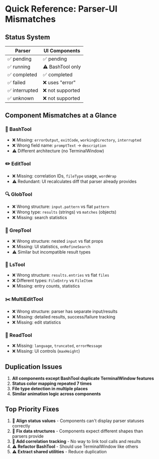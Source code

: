 # Quick Reference: Parser-UI Mismatches

## Status System
| Parser | UI Components |
|--------|---------------|
| ✅ pending | ✅ pending |
| ✅ running | ⚠️ BashTool only |
| ✅ completed | ✅ completed |
| ✅ failed | ❌ uses "error" |
| ✅ interrupted | ❌ not supported |
| ✅ unknown | ❌ not supported |

## Component Mismatches at a Glance

### 🔧 BashTool
- ❌ Missing: `errorOutput`, `exitCode`, `workingDirectory`, `interrupted`
- ❌ Wrong field name: `promptText` → `description`
- ⚠️ Different architecture (no TerminalWindow)

### ✏️ EditTool  
- ❌ Missing: correlation IDs, `fileType` usage, `wordWrap`
- ⚠️ Redundant: UI recalculates diff that parser already provides

### 🔍 GlobTool
- ❌ Wrong structure: `input.pattern` vs flat `pattern`
- ❌ Wrong type: `results` (strings) vs `matches` (objects)
- ❌ Missing: search statistics

### 🔎 GrepTool
- ❌ Wrong structure: nested `input` vs flat props
- ❌ Missing: UI statistics, `onRefineSearch`
- ⚠️ Similar but incompatible result types

### 📁 LsTool
- ❌ Wrong structure: `results.entries` vs flat `files`
- ❌ Different types: `FileEntry` vs `FileItem`
- ❌ Missing: entry counts, statistics

### ✂️ MultiEditTool
- ❌ Wrong structure: parser has separate input/results
- ❌ Missing: detailed results, success/failure tracking
- ❌ Missing: edit statistics

### 📖 ReadTool
- ❌ Missing: `language`, `truncated`, `errorMessage`
- ❌ Missing: UI controls (`maxHeight`)

## Duplication Issues

1. **All components except BashTool duplicate TerminalWindow features**
2. **Status color mapping repeated 7 times**
3. **File type detection in multiple places**
4. **Similar animation logic across components**

## Top Priority Fixes

1. 🚨 **Align status values** - Components can't display parser statuses correctly
2. 🚨 **Fix data structures** - Components expect different shapes than parsers provide  
3. 🚨 **Add correlation tracking** - No way to link tool calls and results
4. ⚠️ **Refactor BashTool** - Should use TerminalWindow like others
5. ⚠️ **Extract shared utilities** - Reduce duplication